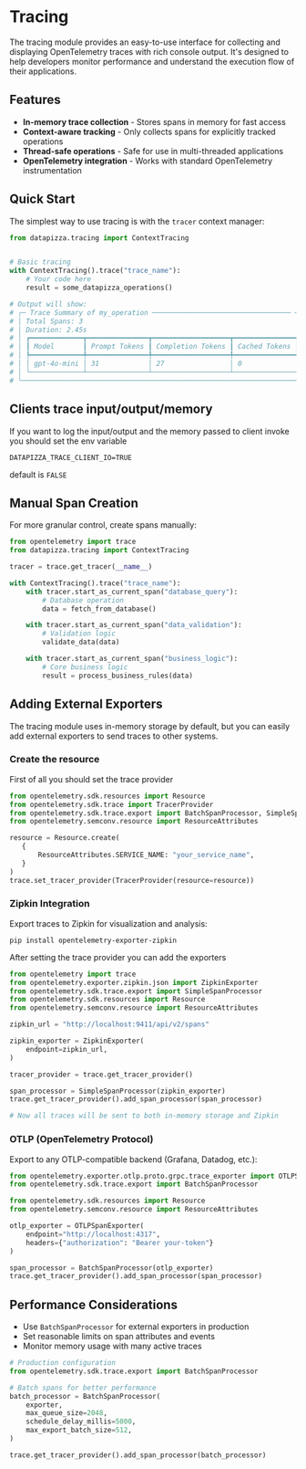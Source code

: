 # Tracing

The tracing module provides an easy-to-use interface for collecting and displaying OpenTelemetry traces with rich console output. It's designed to help developers monitor performance and understand the execution flow of their applications.

## Features

- **In-memory trace collection** - Stores spans in memory for fast access
- **Context-aware tracking** - Only collects spans for explicitly tracked operations
- **Thread-safe operations** - Safe for use in multi-threaded applications
- **OpenTelemetry integration** - Works with standard OpenTelemetry instrumentation

## Quick Start


The simplest way to use tracing is with the `tracer` context manager:

```python
from datapizza.tracing import ContextTracing


# Basic tracing
with ContextTracing().trace("trace_name"):
    # Your code here
    result = some_datapizza_operations()

# Output will show:
# ╭─ Trace Summary of my_operation ────────────────────────────────── ╮
# │ Total Spans: 3                                                    │
# │ Duration: 2.45s                                                   │
# │ ┏━━━━━━━━━━━━━┳━━━━━━━━━━━━━━━┳━━━━━━━━━━━━━━━━━━━┳━━━━━━━━━━━━━━━┓
# │ ┃ Model       ┃ Prompt Tokens ┃ Completion Tokens ┃ Cached Tokens ┃
# │ ┡━━━━━━━━━━━━━╇━━━━━━━━━━━━━━━╇━━━━━━━━━━━━━━━━━━━╇━━━━━━━━━━━━━━━┩
# │ │ gpt-4o-mini │ 31            │ 27                │ 0             │
# │ └─────────────┴───────────────┴───────────────────┴───────────────┘
# ╰───────────────────────────────────────────────────────────────────╯
```

## Clients trace input/output/memory

If you want to log the input/output and the memory passed to client invoke you should set the env variable

`DATAPIZZA_TRACE_CLIENT_IO=TRUE`

default is `FALSE`



## Manual Span Creation

For more granular control, create spans manually:

```python
from opentelemetry import trace
from datapizza.tracing import ContextTracing

tracer = trace.get_tracer(__name__)

with ContextTracing().trace("trace_name"):
    with tracer.start_as_current_span("database_query"):
        # Database operation
        data = fetch_from_database()

    with tracer.start_as_current_span("data_validation"):
        # Validation logic
        validate_data(data)

    with tracer.start_as_current_span("business_logic"):
        # Core business logic
        result = process_business_rules(data)
```


## Adding External Exporters

The tracing module uses in-memory storage by default, but you can easily add external exporters to send traces to other systems.

### Create the resource

First of all you should set the trace provider


```python
from opentelemetry.sdk.resources import Resource
from opentelemetry.sdk.trace import TracerProvider
from opentelemetry.sdk.trace.export import BatchSpanProcessor, SimpleSpanProcessor
from opentelemetry.semconv.resource import ResourceAttributes

resource = Resource.create(
   {
       ResourceAttributes.SERVICE_NAME: "your_service_name",
   }
)
trace.set_tracer_provider(TracerProvider(resource=resource))


```


### Zipkin Integration

Export traces to Zipkin for visualization and analysis:

`pip install opentelemetry-exporter-zipkin`

After setting the trace provider you can add the exporters

```python
from opentelemetry import trace
from opentelemetry.exporter.zipkin.json import ZipkinExporter
from opentelemetry.sdk.trace.export import SimpleSpanProcessor
from opentelemetry.sdk.resources import Resource
from opentelemetry.semconv.resource import ResourceAttributes

zipkin_url = "http://localhost:9411/api/v2/spans"

zipkin_exporter = ZipkinExporter(
    endpoint=zipkin_url,
)

tracer_provider = trace.get_tracer_provider()

span_processor = SimpleSpanProcessor(zipkin_exporter)
trace.get_tracer_provider().add_span_processor(span_processor)

# Now all traces will be sent to both in-memory storage and Zipkin
```


### OTLP (OpenTelemetry Protocol)

Export to any OTLP-compatible backend (Grafana, Datadog, etc.):

```python
from opentelemetry.exporter.otlp.proto.grpc.trace_exporter import OTLPSpanExporter
from opentelemetry.sdk.trace.export import BatchSpanProcessor

from opentelemetry.sdk.resources import Resource
from opentelemetry.semconv.resource import ResourceAttributes

otlp_exporter = OTLPSpanExporter(
    endpoint="http://localhost:4317",
    headers={"authorization": "Bearer your-token"}
)

span_processor = BatchSpanProcessor(otlp_exporter)
trace.get_tracer_provider().add_span_processor(span_processor)
```


## Performance Considerations

- Use `BatchSpanProcessor` for external exporters in production
- Set reasonable limits on span attributes and events
- Monitor memory usage with many active traces

```python
# Production configuration
from opentelemetry.sdk.trace.export import BatchSpanProcessor

# Batch spans for better performance
batch_processor = BatchSpanProcessor(
    exporter,
    max_queue_size=2048,
    schedule_delay_millis=5000,
    max_export_batch_size=512,
)

trace.get_tracer_provider().add_span_processor(batch_processor)
```
